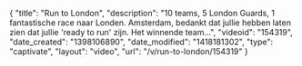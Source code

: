 {
    "title": "Run to London",
    "description": "10 teams, 5 London Guards, 1 fantastische race naar Londen. Amsterdam, bedankt dat jullie hebben laten zien dat jullie 'ready to run' zijn. Het winnende team...",
    "videoid": "154319",
    "date_created": "1398106890",
    "date_modified": "1418181302",
    "type": "captivate",
    "layout": "video",
    "url": "\/v\/run-to-london\/154319"
}